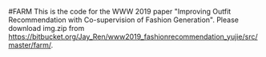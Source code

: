 #FARM
This is the code for the WWW 2019 paper "Improving Outfit Recommendation with Co-supervision of Fashion Generation".
Please download img.zip from https://bitbucket.org/Jay_Ren/www2019_fashionrecommendation_yujie/src/master/farm/.